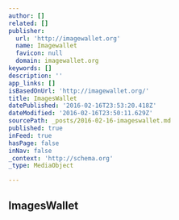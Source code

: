 ```yaml
---
author: []
related: []
publisher:
  url: 'http://imagewallet.org'
  name: Imagewallet
  favicon: null
  domain: imagewallet.org
keywords: []
description: ''
app_links: []
isBasedOnUrl: 'http://imagewallet.org/'
title: ImagesWallet
datePublished: '2016-02-16T23:53:20.418Z'
dateModified: '2016-02-16T23:50:11.629Z'
sourcePath: _posts/2016-02-16-imageswallet.md
published: true
inFeed: true
hasPage: false
inNav: false
_context: 'http://schema.org'
_type: MediaObject

---
```

<article style=""><h1>ImagesWallet</h1></article>